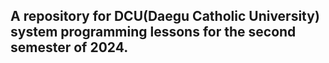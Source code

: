 ## A repository for **DCU(Daegu Catholic University)** system programming lessons for the second semester of 2024.

